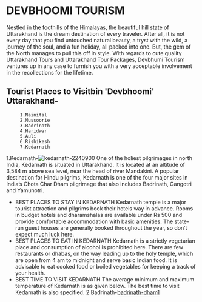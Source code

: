 # DEVBHOOMI TOURISM
Nestled in the foothills of the Himalayas, the beautiful hill state of Uttarakhand is the dream destination of every traveler. After all, it is not every day that you find untouched natural beauty, a tryst with the wild, a journey of the soul, and a fun holiday, all packed into one. But, the gem of the North manages to pull this off in style. With regards to cute quality Uttarakhand Tours and Uttarakhand Tour Packages, Devbhumi Tourism ventures up in any case to furnish you with a very acceptable involvement in the recollections for the lifetime.
## Tourist Places to Visitbin 'Devbhoomi' Uttarakhand-
         1.Nainital
         2.Mussoorie
         3.Badrinath
         4.Haridwar
         5.Auli
         6.Rishikesh
         7.Kedarnath
1.Kedarnath-![kedarnath-2240900](https://user-images.githubusercontent.com/118448636/203001813-47d91ae1-a5dd-4ed9-8184-cd67b9fcf6f5.jpg)
One of the holiest pilgrimages in north India, Kedarnath is situated in Uttarakhand. It is located at an altitude of 3,584 m above sea level, near the head of river Mandakini. A popular destination for Hindu pilgrims, Kedarnath is one of the four major sites in India’s Chota Char Dham pilgrimage that also includes Badrinath, Gangotri and Yamunotri.
* BEST PLACES TO STAY IN KEDARNATH
Kedarnath temple is a major tourist attraction and pilgrims book their hotels way in advance. Rooms in budget hotels and dharamshalas are available under Rs 500 and provide comfortable accommodation with basic amenities. The state-run guest houses are  generally booked throughout the year, so don’t expect much luck here.
* BEST PLACES TO EAT IN KEDARNATH
Kedarnath is a strictly vegetarian place and consumption of alcohol is prohibited here. There are few restaurants or dhabas, on the way leading up to the holy temple, which are open from 4 am to midnight and serve basic Indian food. It is advisable to eat cooked food or boiled vegetables for keeping a track of your health.
* BEST TIME TO VISIT KEDARNATH
The average minimum and maximum temperature of Kedarnath is as given below. The best time to visit Kedarnath is also specified.
2.Badrinath-[badrinath-dham1](https://user-images.githubusercontent.com/118448636/203006720-21319be8-5b11-41d9-af8c-29b0c85a9d33.jpg)

